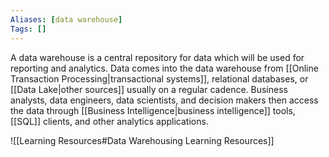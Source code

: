 ```yaml
---
Aliases: [data warehouse]
Tags: []
---
```


A data warehouse is a central repository for data which will be used for reporting and analytics. Data comes into the data warehouse from [[Online Transaction Processing|transactional systems]], relational databases, or [[Data Lake|other sources]] usually on a regular cadence. Business analysts, data engineers, data scientists, and decision makers then access the data through [[Business Intelligence|business intelligence]] tools, [[SQL]] clients, and other analytics applications.

![[Learning Resources#Data Warehousing Learning Resources]]
